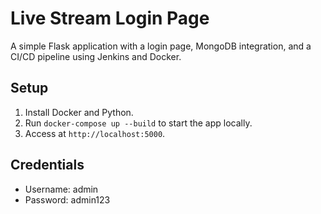 # Live Stream Login Page

A simple Flask application with a login page, MongoDB integration, and a CI/CD pipeline using Jenkins and Docker.

## Setup
1. Install Docker and Python.
2. Run `docker-compose up --build` to start the app locally.
3. Access at `http://localhost:5000`.

## Credentials
- Username: admin
- Password: admin123 
